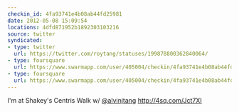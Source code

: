 ```yaml
---
checkin_id: 4fa93741e4b08ab44fd25981
date: 2012-05-08 15:09:54
locations: 4dfd871952b1892303103216
source: twitter
syndicated:
- type: twitter
  url: https://twitter.com/roytang/statuses/199878800362840064/
- type: foursquare
  url: https://www.swarmapp.com/user/405004/checkin/4fa93741e4b08ab44fd25981?s=UyHmg_yb9sfcEJVTlgh3S-hjxEI&ref=tw
- type: foursquare
  url: https://www.swarmapp.com/user/405004/checkin/4fa93741e4b08ab44fd25981?s=UyHmg_yb9sfcEJVTlgh3S-hjxEI&ref=tw
---
```


I'm at Shakey's Centris Walk w/ [@alvinjtang](https://twitter.com/alvinjtang/) http://4sq.com/Jct7XI